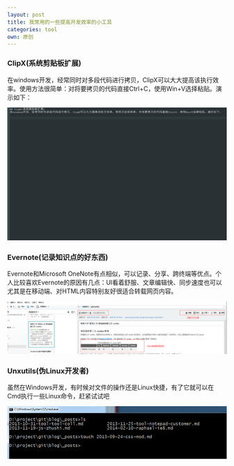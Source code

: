```yaml
---
layout: post
title: 我常用的一些提高开发效率的小工具
categories: tool
own: 原创
---
```


### ClipX(系统剪贴板扩展)
在windows开发，经常同时对多段代码进行拷贝，ClipX可以大大提高该执行效率。使用方法很简单：对将要拷贝的代码直接Ctrl+C，使用Win+V选择粘贴。演示如下：

![演示动画](/assets/img/blog/tool/clipx.gif)

### Evernote(记录知识点的好东西)
Evernote和Microsoft OneNote有点相似，可以记录、分享、跨终端等优点。个人比较喜欢Evernote的原因有几点：UI看着舒服、文章编辑快、同步速度也可以尤其是在移动端、对HTML内容特别友好很适合转载网页内容。

![Evernote](/assets/img/blog/tool/evernote.png)

### Unxutils(伪Linux开发者)
虽然在Windows开发，有时候对文件的操作还是Linux快捷，有了它就可以在Cmd执行一些Linux命令，赶紧试试吧

![Unxutils](/assets/img/blog/tool/linux.png)